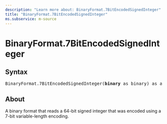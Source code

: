 ```yaml
---
description: "Learn more about: BinaryFormat.7BitEncodedSignedInteger"
title: "BinaryFormat.7BitEncodedSignedInteger"
ms.subservice: m-source
---
```

# BinaryFormat.7BitEncodedSignedInteger

## Syntax

<pre>
BinaryFormat.7BitEncodedSignedInteger(<b>binary</b> as binary) as any
</pre>

## About

A binary format that reads a 64-bit signed integer that was encoded using a 7-bit variable-length encoding.
